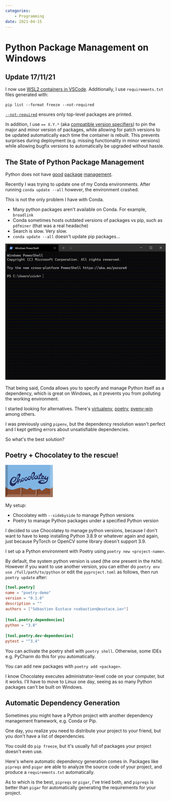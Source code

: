 ```yaml
---
categories:
    - Programming
date: 2021-04-15
---
```


# Python Package Management on Windows

## **Update 17/11/21**

I now use [WSL2 containers in VSCode](2021-11-17-developing-in-wsl-containers.md). Additionally, I use `requirements.txt` files generated with:

`pip list --format freeze --not-required`

[`--not-required`][--not-required] ensures only top-level packages are printed.

In addition, I use `== X.Y.*` (aka [compatible version specifiers][compatible-version-specifiers]) to pin the major and minor version of packages, while allowing for patch versions to be updated automatically each time the container is rebuilt. This prevents surprises during deployment (e.g. missing functionality in minor versions) while allowing bugfix versions to automatically be upgraded without hassle.

## The State of Python Package Management

Python does not have [good](https://www.reddit.com/r/webdev/comments/46w7gt/is_it_just_me_or_is_package_management_with/) [package](https://news.ycombinator.com/item?id=19985802) [management](https://news.ycombinator.com/item?id=21781604).

Recently I was trying to update one of my Conda environments. After running `conda update --all` however, the environment crashed.

This is not the only problem I have with Conda.

-   Many python packages aren't available on Conda. For example, `broadlink`
-   Conda sometimes hosts outdated versions of packages vs pip, such as `pdfminer` (that was a real headache)
-   Search is slow. Very slow.
-   `conda update --all` doesn't update pip packages...

![](../../static/images/2021-04-15/conda.gif)

That being said, Conda allows you to specify and manage Python itself as a dependency, which is great on Windows, as it prevents you from polluting the working environment.

I started looking for alternatives. There's [virtualenv](https://virtualenv.pypa.io/en/latest/), [poetry](https://python-poetry.org/), [pyenv-win](https://github.com/pyenv-win/pyenv-win) among others.

I was previously using `pipenv`, but the dependency resolution wasn't perfect and I kept getting errors about unsatisfiable dependencies.

So what's the best solution?

## Poetry + Chocolatey to the rescue!

<img style="max-width: min(30vw, 150px);" src="/static/images/2021-04-15/chocolatey.svg" alt="Chocolatey"/>

My setup:

-   Chocolatey with `--sidebyside` to manage Python versions
-   Poetry to manage Python packages under a specified Python version

I decided to use Chocolatey to manage python versions, because I don't want to have to keep installing Python 3.8.9 or whatever again and again, just because PyTorch or OpenCV some library doesn't support 3.9.

I set up a Python environment with Poetry using `poetry new <project-name>`.

By default, the system python version is used (the one present in the `PATH`). However if you want to use another version, you can either do `poetry env use /full/path/to/python` or edit the `pyproject.toml` as follows, then run `poetry update` after:

```toml hl_lines="8"
[tool.poetry]
name = "poetry-demo"
version = "0.1.0"
description = ""
authors = ["Sébastien Eustace <sebastien@eustace.io>"]

[tool.poetry.dependencies]
python = "3.8"

[tool.poetry.dev-dependencies]
pytest = "^3.4"
```

You can activate the poetry shell with `poetry shell`. Otherwise, some IDEs e.g. PyCharm do this for you automatically.

You can add new packages with `poetry add <package>`.

I know Chocolatey executes administrator-level code on your computer, but it works. I'll have to move to Linux one day, seeing as so many Python packages can't be built on Windows.

## Automatic Dependency Generation

Sometimes you might have a Python project with another dependency management framework, e.g. Conda or Pip.

One day, you realize you need to distribute your project to your friend, but you don't have a list of dependencies.

You could do `pip freeze`, but it's usually full of packages your project doesn't even use.

Here's where automatic dependency generation comes in. Packages like `pipreqs` and `pigar` are able to analyze the source code of your project, and produce a `requirements.txt` automatically.

As to which is the best, `pipreqs` or `pigar`, I've tried both, and `pipreqs` is better than `pigar` for automatically generating the requirements for your project.

[--not-required]: https://pip.pypa.io/en/stable/cli/pip_list/#cmdoption-not-required
[compatible-version-specifiers]: https://www.python.org/dev/peps/pep-0440/#compatible-release
